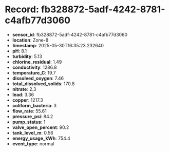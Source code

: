 # Record: fb328872-5adf-4242-8781-c4afb77d3060

- **sensor_id**: fb328872-5adf-4242-8781-c4afb77d3060
- **location**: Zone-8
- **timestamp**: 2025-05-30T16:35:23.232640
- **pH**: 8.1
- **turbidity**: 5.13
- **chlorine_residual**: 1.49
- **conductivity**: 1286.8
- **temperature_C**: 19.7
- **dissolved_oxygen**: 7.46
- **total_dissolved_solids**: 170.8
- **nitrate**: 2.3
- **lead**: 3.36
- **copper**: 1217.3
- **coliform_bacteria**: 3
- **flow_rate**: 55.61
- **pressure_psi**: 84.2
- **pump_status**: 1
- **valve_open_percent**: 90.2
- **tank_level_m**: 0.56
- **energy_usage_kWh**: 754.4
- **event_type**: normal